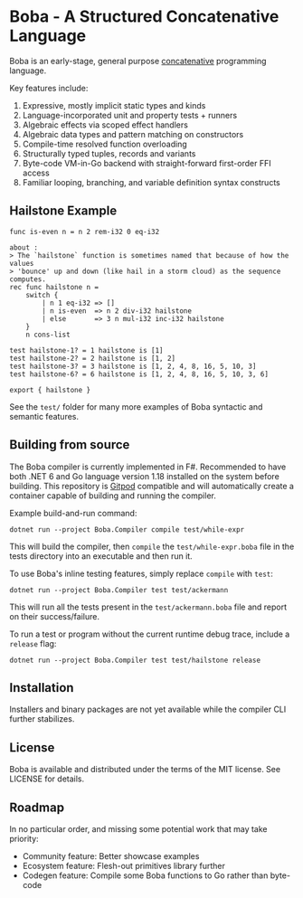 # Boba - A Structured Concatenative Language

Boba is an early-stage, general purpose [concatenative](https://concatenative.org/) programming language.

Key features include:
1. Expressive, mostly implicit static types and kinds
2. Language-incorporated unit and property tests + runners
3. Algebraic effects via scoped effect handlers
4. Algebraic data types and pattern matching on constructors
5. Compile-time resolved function overloading
6. Structurally typed tuples, records and variants
8. Byte-code VM-in-Go backend with straight-forward first-order FFI access
9. Familiar looping, branching, and variable definition syntax constructs

## Hailstone Example

```
func is-even n = n 2 rem-i32 0 eq-i32

about :
> The `hailstone` function is sometimes named that because of how the values
> 'bounce' up and down (like hail in a storm cloud) as the sequence computes.
rec func hailstone n =
    switch {
        | n 1 eq-i32 => []
        | n is-even  => n 2 div-i32 hailstone
        | else       => 3 n mul-i32 inc-i32 hailstone
    }
    n cons-list

test hailstone-1? = 1 hailstone is [1]
test hailstone-2? = 2 hailstone is [1, 2]
test hailstone-3? = 3 hailstone is [1, 2, 4, 8, 16, 5, 10, 3]
test hailstone-6? = 6 hailstone is [1, 2, 4, 8, 16, 5, 10, 3, 6]

export { hailstone }
```

See the `test/` folder for many more examples of Boba syntactic and semantic features.

## Building from source

The Boba compiler is currently implemented in F#. Recommended to have both .NET 6 and Go language version 1.18 installed on the system before building. This repository is [Gitpod](https://gitpod.io/) compatible and will automatically create a container capable of building and running the compiler.

Example build-and-run command:

```
dotnet run --project Boba.Compiler compile test/while-expr
```

This will build the compiler, then `compile` the `test/while-expr.boba` file in the tests directory into an executable and then run it.

To use Boba's inline testing features, simply replace `compile` with `test`:

```
dotnet run --project Boba.Compiler test test/ackermann
```

This will run all the tests present in the `test/ackermann.boba` file and report on their success/failure.

To run a test or program without the current runtime debug trace, include a `release` flag:

```
dotnet run --project Boba.Compiler test test/hailstone release
```

## Installation

Installers and binary packages are not yet available while the compiler CLI further stabilizes.

## License

Boba is available and distributed under the terms of the MIT license. See LICENSE for details.

## Roadmap

In no particular order, and missing some potential work that may take priority:

- Community feature: Better showcase examples
- Ecosystem feature: Flesh-out primitives library further
- Codegen feature: Compile some Boba functions to Go rather than byte-code
